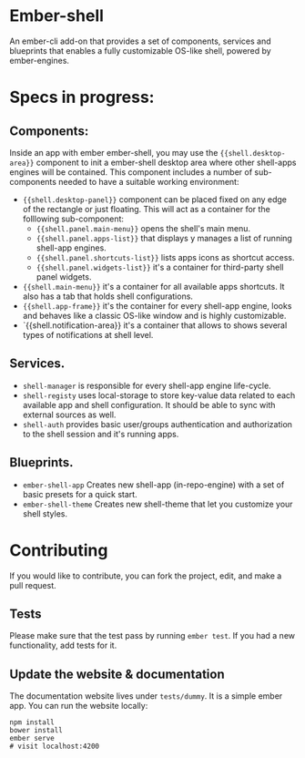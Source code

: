 # Ember-shell

An ember-cli add-on that provides a set of components, services and blueprints that enables a fully customizable OS-like shell, powered by ember-engines.

# Specs in progress:

## Components:

Inside an app with ember ember-shell, you may use the `{{shell.desktop-area}}` component to init a ember-shell desktop area where other shell-apps engines will be contained.
This component includes a number of sub-components needed to have a suitable working environment:

  - `{{shell.desktop-panel}}` component can be placed fixed on any edge of the rectangle or just floating. This will act as a container for the folllowing sub-component:
      - `{{shell.panel.main-menu}}` opens the shell's main menu.
      - `{{shell.panel.apps-list}}` that displays y manages a list of running shell-app engines.
      - `{{shell.panel.shortcuts-list}}` lists apps icons as shortcut access.
      - `{{shell.panel.widgets-list}}` it's a container for third-party shell panel widgets.
  - `{{shell.main-menu}}` it's a container for all available apps shortcuts. It also has a tab that holds shell configurations.
  - `{{shell.app-frame}}` it's the container for every shell-app engine, looks and behaves like a classic OS-like window and is highly customizable.
  - `{{shell.notification-area}} it's a container that allows to shows several types of notifications at shell level.



## Services.

  - `shell-manager` is responsible for every shell-app engine life-cycle.
  - `shell-registy` uses local-storage to store key-value data related to each available app and shell configuration. It should be able to sync with external sources as well.
  - `shell-auth` provides basic user/groups authentication and authorization to the shell session and it's running apps.


## Blueprints.

  - `ember-shell-app` Creates new shell-app (in-repo-engine) with a set of basic presets for a quick start.
  - `ember-shell-theme` Creates new shell-theme that let you customize your shell styles.


# Contributing

If you would like to contribute, you can fork the project, edit, and make a pull request.

## Tests

Please make sure that the test pass by running `ember test`. If you had a new functionality, add tests for it.

## Update the website & documentation

The documentation website lives under `tests/dummy`. It is a simple ember app. You can run the website locally:

```
npm install
bower install
ember serve
# visit localhost:4200
```
